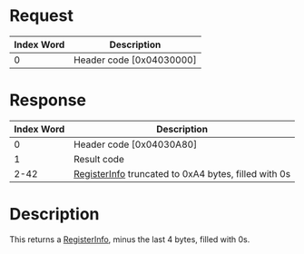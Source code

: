 # Request

| Index Word | Description                |
|------------|----------------------------|
| 0          | Header code \[0x04030000\] |

# Response

| Index Word | Description                                                                                  |
|------------|----------------------------------------------------------------------------------------------|
| 0          | Header code \[0x04030A80\]                                                                   |
| 1          | Result code                                                                                  |
| 2-42       | [RegisterInfo](NFC_Services#RegisterInfo "wikilink") truncated to 0xA4 bytes, filled with 0s |

# Description

This returns a [RegisterInfo](NFC_Services#RegisterInfo "wikilink"),
minus the last 4 bytes, filled with 0s.